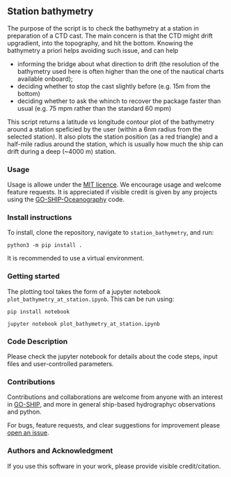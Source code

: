 ## Station bathymetry
The purpose of the script is to check the bathymetry at a station in preparation of a CTD cast. The main concern is that the CTD might drift upgradient, into the topography, and hit the bottom. Knowing the bathymetry a priori helps avoiding such issue, and can help 
- informing the bridge about what direction to drift (the resolution of the bathymetry used here is often higher than the one of the nautical charts available onboard);
- deciding whether to stop the cast slightly before (e.g. 15m from the bottom)
- deciding whether to ask the whinch to recover the package faster than usual (e.g. 75 mpm rather than the standard 60 mpm)

This script returns a latitude vs longitude contour plot of the bathymetry around a station speficied by the user (within a 6nm radius from the selected station). It also plots the station position (as a red triangle) and a half-mile radius around the station, which is usually how much the ship can drift during a deep (~4000 m) station.

### Usage
Usage is allowe under the [MIT licence](https://github.com/GO-SHIP-Oceanography/station_bathymetry/blob/main/LICENSE). We encourage usage and welcome feature requests. It is appreciated if visible credit is given by any projects using the [GO-SHIP-Oceanography](https://github.com/GO-SHIP-Oceanography) code.


### Install instructions 

To install, clone the repository, navigate to `station_bathymetry`, and run:
	
	python3 -m pip install .

It is recommended to use a virtual environment.

### Getting started

The plotting tool takes the form of a jupyter notebook `plot_bathymetry_at_station.ipynb`.
This can be run using:

	pip install notebook

   	jupyter notebook plot_bathymetry_at_station.ipynb
   	

### Code Description
Please check the jupyter notebook for details about the code steps, input files and user-controlled parameters.
 


### Contributions
Contributions and collaborations are welcome from anyone with an interest in [GO-SHIP](https://www.go-ship.org/), and more in general ship-based hydrographyc observations and python.

For bugs, feature requests, and clear suggestions for improvement please [open an issue](https://github.com/GO-SHIP-Oceanography/station_bathymetry/issues).

### Authors and Acknowledgment
If you use this software in your work, please provide visible credit/citation.

